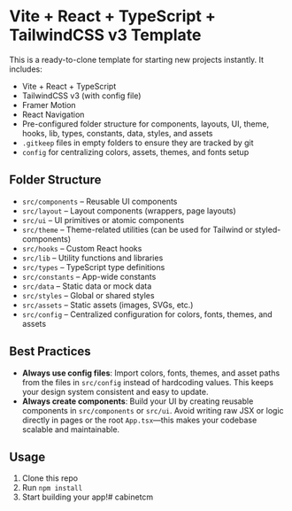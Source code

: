 # Vite + React + TypeScript + TailwindCSS v3 Template

This is a ready-to-clone template for starting new projects instantly. It includes:
- Vite + React + TypeScript
- TailwindCSS v3 (with config file)
- Framer Motion
- React Navigation
- Pre-configured folder structure for components, layouts, UI, theme, hooks, lib, types, constants, data, styles, and assets
- `.gitkeep` files in empty folders to ensure they are tracked by git
- `config` for centralizing colors, assets, themes, and fonts setup

## Folder Structure

- `src/components` – Reusable UI components
- `src/layout` – Layout components (wrappers, page layouts)
- `src/ui` – UI primitives or atomic components
- `src/theme` – Theme-related utilities (can be used for Tailwind or styled-components)
- `src/hooks` – Custom React hooks
- `src/lib` – Utility functions and libraries
- `src/types` – TypeScript type definitions
- `src/constants` – App-wide constants
- `src/data` – Static data or mock data
- `src/styles` – Global or shared styles
- `src/assets` – Static assets (images, SVGs, etc.)
- `src/config` – Centralized configuration for colors, fonts, themes, and assets

## Best Practices

- **Always use config files**: Import colors, fonts, themes, and asset paths from the files in `src/config` instead of hardcoding values. This keeps your design system consistent and easy to update.
- **Always create components**: Build your UI by creating reusable components in `src/components` or `src/ui`. Avoid writing raw JSX or logic directly in pages or the root `App.tsx`—this makes your codebase scalable and maintainable.

## Usage
1. Clone this repo
2. Run `npm install`
3. Start building your app!#   c a b i n e t c m  
 